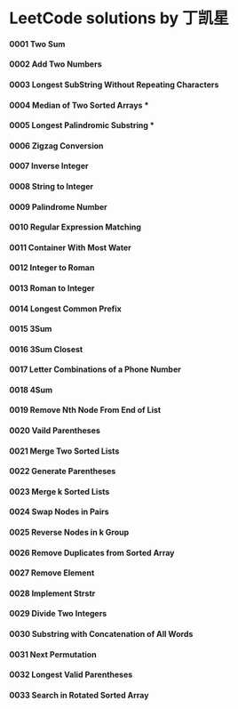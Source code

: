 # LeetCode solutions by 丁凯星

#### 0001 Two Sum
#### 0002 Add Two Numbers
#### 0003 Longest SubString Without Repeating Characters
#### 0004 Median of Two Sorted Arrays *
#### 0005 Longest Palindromic Substring *
#### 0006 Zigzag Conversion
#### 0007 Inverse Integer
#### 0008 String to Integer
#### 0009 Palindrome Number
#### 0010 Regular Expression Matching
#### 0011 Container With Most Water
#### 0012 Integer to Roman
#### 0013 Roman to Integer
#### 0014 Longest Common Prefix
#### 0015 3Sum
#### 0016 3Sum Closest
#### 0017 Letter Combinations of a Phone Number
#### 0018 4Sum
#### 0019 Remove Nth Node From End of List
#### 0020 Vaild Parentheses
#### 0021 Merge Two Sorted Lists
#### 0022 Generate Parentheses
#### 0023 Merge k Sorted Lists
#### 0024 Swap Nodes in Pairs
#### 0025 Reverse Nodes in k Group
#### 0026 Remove Duplicates from Sorted Array
#### 0027 Remove Element
#### 0028 Implement Strstr
#### 0029 Divide Two Integers
#### 0030 Substring with Concatenation of All Words
#### 0031 Next Permutation
#### 0032 Longest Valid Parentheses
#### 0033 Search in Rotated Sorted Array